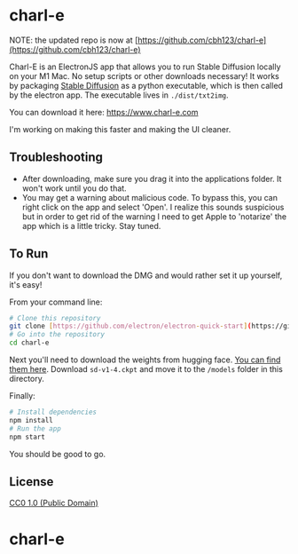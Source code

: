 # charl-e

NOTE: the updated repo is now at [https://github.com/cbh123/charl-e](https://github.com/cbh123/charl-e)

Charl-E is an ElectronJS app that allows you to run Stable Diffusion locally on your M1 Mac. No setup scripts or other downloads necessary!
It works by packaging [Stable Diffusion](https://github.com/bfirsh/stable-diffusion) as a python executable, which is then called by the electron app. The executable lives in `./dist/txt2img`.

You can download it here: https://www.charl-e.com

I'm working on making this faster and making the UI cleaner.

## Troubleshooting
- After downloading, make sure you drag it into the applications folder. It won't work until you do that.
- You may get a warning about malicious code. To bypass this, you can right click on the app and select 'Open'. I realize this sounds suspicious but in order to get rid of the warning I need to get Apple to 'notarize' the app which is a little tricky. Stay tuned.

## To Run

If you don't want to download the DMG and would rather set it up yourself, it's easy! 

From your command line:

```bash
# Clone this repository
git clone [https://github.com/electron/electron-quick-start](https://github.com/cbh123/charl-e)
# Go into the repository
cd charl-e
```

Next you'll need to download the weights from hugging face. [You can find them here](https://huggingface.co/CompVis/stable-diffusion-v-1-4-original). Download `sd-v1-4.ckpt` and move it to the `/models` folder in this directory.

Finally: 
```bash
# Install dependencies
npm install
# Run the app
npm start
```

You should be good to go.

## License

[CC0 1.0 (Public Domain)](LICENSE.md)
# charl-e
